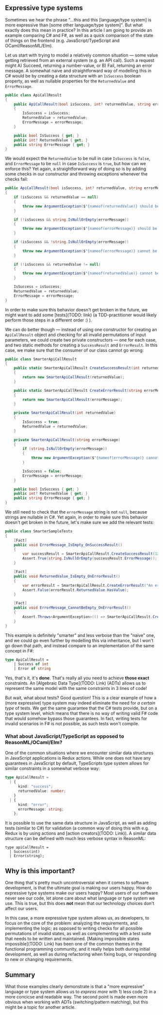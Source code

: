 ## Expressive type systems

Sometimes we hear the phrase "...this and this [language/type system] is more expressive than [some other language/type system]". But what exactly does this mean in practice? In this article I am going to provide an example comparing C# and F#, as well as a quick comparison of the state of things on the frontend (e.g. JavaScript/TypeScript and OCaml/ReasonML/Elm).

Let us start with trying to model a relatively common situation &mdash; some value getting retrieved from an external system (e.g. an API call). Such a request might A) Succeed, returning a number-value, or B) Fail, returning an error message. A somewhat naive and straightforward way of modelling this in C# would be by creating a data structure with an `IsSuccess` boolean property, as well as nullable properties for the `ReturnedValue` and `ErrorMessage`.

```csharp
public class ApiCallResult
{
    public ApiCallResult(bool isSuccess, int? returnedValue, string errorMessage)
    {
        IsSuccess = isSuccess;
        ReturnedValue = returnedValue;
        ErrorMessage = errorMessage;
    }

    public bool IsSuccess { get; }
    public int? ReturnedValue { get; }
    public string ErrorMessage { get; }
}
```

We would expect the `ReturnedValue` to be null in case `IsSuccess` is `false`, and `ErrorMessage` to be `null` in case `IsSuccess` is `true`, but how can we enforce this? Yet again, a straightforward way of doing so is by adding some checks in our constructor and throwing exceptions whenever the checks fail:

```csharp
public ApiCallResult(bool isSuccess, int? returnedValue, string errorMessage)
{
    if (isSuccess && returnedValue == null)
    {
        throw new ArgumentException($"{nameof(returnedValue)} should be set when {nameof(isSuccess)} is true");
    }

    if (!isSuccess && string.IsNullOrEmpty(errorMessage))
    {
        throw new ArgumentException($"{nameof(errorMessage)} should be set when {nameof(isSuccess)} is false");
    }

    if (isSuccess && !string.IsNullOrEmpty(errorMessage))
    {
        throw new ArgumentException($"{nameof(errorMessage)} cannot be set when {nameof(isSuccess)} is true");
    }

    if (!isSuccess && returnedValue != null)
    {
        throw new ArgumentException($"{nameof(returnedValue)} cannot be set when {nameof(isSuccess)} is false");
    }

    IsSuccess = isSuccess;
    ReturnedValue = returnedValue;
    ErrorMessage = errorMessage;
}
```

In order to make sure this behavior doesn't get broken in the future, we might want to add some [tests](TODO: link) (a TDD-practitioner would likely perform those steps in a different order :) ).

We can do better though &mdash; instead of using one constructor for creating an `ApiCallResult` object and checking for all invalid permutations of input parameters, we could create two private constructors &mdash; one for each case, and two static methods for creating a `SuccessResult` and `ErrorResult`. In this case, we make sure that the consumer of our class cannot go wrong:

```C#
public class SmarterApiCallResult
{
    public static SmarterApiCallResult CreateSuccessResult(int returnedValue)
    {
        return new SmarterApiCallResult(returnedValue);
    }

    public static SmarterApiCallResult CreateErrorResult(string errorMessage)
    {
        return new SmarterApiCallResult(errorMessage);
    }

    private SmarterApiCallResult(int returnedValue)
    {
        IsSuccess = true;
        ReturnedValue = returnedValue;
    }

    private SmarterApiCallResult(string errorMessage)
    {
        if (string.IsNullOrEmpty(errorMessage))
        {
            throw new ArgumentException($"{nameof(errorMessage)} cannot be null");
        }

        IsSuccess = false;
        ErrorMessage = errorMessage;
    }

    public bool IsSuccess { get; }
    public int? ReturnedValue { get; }
    public string ErrorMessage { get; }
}
```

We still need to check that the `errorMessage` string is not `null`, because strings are nullable in C#. Yet again, in order to make sure this behavior doesn't get broken in the future, let's make sure we add the relevant tests:

```csharp
public class SmarterSampleTests
{
    [Fact]
    public void ErrorMessage_IsEmpty_OnSuccessResult()
    {
        var successResult = SmarterApiCallResult.CreateSuccessResult(123);
        Assert.True(string.IsNullOrEmpty(successResult.ErrorMessage));
    }

    [Fact]
    public void ReturnedValue_IsEmpty_OnErrorResult()
    {
        var errorResult = SmarterApiCallResult.CreateErrorResult("An error has occurred");
        Assert.False(errorResult.ReturnedValue.HasValue);
    }

    [Fact]
    public void ErrorMessage_CannotBeEmpty_OnErrorResult()
    {
        Assert.Throws<ArgumentException>(() => SmarterApiCallResult.CreateErrorResult(null));
    }
}
```

This example is definitely "smarter" and less verbose than the "naive" one, and we could go even further by modelling this via inheritance, but I won't go down that path, and instead compare to an implementation of the same concept in F#:

```fsharp
type ApiCallResult =
    | Success of int
    | Error of string
```

Yes, that's it, it's **done**. That's really all you need to achieve **those exact** constraints. An [Algebraic Data Type](TODO: Link) (ADTs) allows us to represent the same model with the same constraints in 3 lines of code!

But wait, what about tests? Good question! This is a clear example of how a (more expressive) type system may indeed eliminate the need for _a certain type_ of tests. We get the same guarantee that the C# tests provide, but on a type system level, which means that there is no way of writing valid F# code that would somehow bypass those guarantees. In fact, writing tests for invalid scenarios in F# is not possible, as such tests won't compile.

### What about JavaScript/TypeScript as opposed to ReasonML/OCaml/Elm?

One of the common situations where we encounter similar data structures in JavaScript applications is Redux actions. While one does not have any guarantees in JavaScript by default, TypeScripts type system allows for similar constraints in a somewhat verbose way:

```typescript
type ApiCallResult =
  | {
      kind: "success";
      returnedValue: number;
    }
  | {
      kind: "error";
      errorMessage: string;
    };
```

It is possible to use the same data structure in JavaScript, as well as adding tests (similar to C#) for validation (a common way of doing this with e.g. Redux is by using actions and [action creators](TODO: Link)). A similar data structure can be defined with much less verbose syntax in ReasonML:

```reason
type apiCallResult =
  | Success(int)
  | Error(string);
```

## Why is this important?

One thing that's pretty much uncontroversial when it comes to software development, is that the ultimate goal is making our users happy. How do expressive type systems make our users happy? Most users of our software never see our code, let alone care about what language or type system we use. This is true, but this does **not** mean that our technology choices don't affect our users.

In this case, a more expressive type system allows us, as developers, to focus on the core of the problem: analyzing the requirements, and implementing the logic; as opposed to writing checks for all possible permutations of invalid states, as well as complementing with a test suite that needs to be written and maintained. [Making impossible states impossible](TODO: Link) has been one of the common themes in the functional programming community, and it really helps both during initial development, as well as during refactoring when fixing bugs, or responding to new or changing requirements.

## Summary

What those examples clearly demonstrate is that a "more expressive" language or type system allows us to _express more_ with 1) less code 2) in a more concicse and readable way. The second point is made even more obvious when working with ADTs (switching/pattern matching), but this might be a topic for another article.
